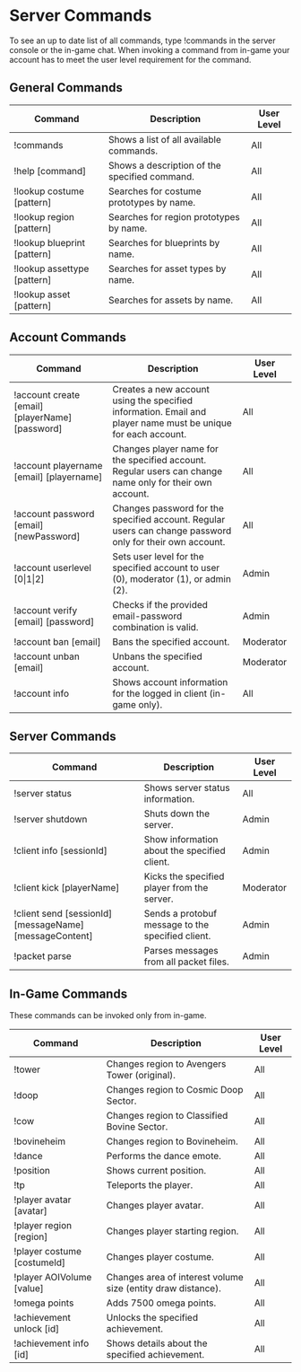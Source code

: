 # Server Commands

To see an up to date list of all commands, type !commands in the server console or the in-game chat. When invoking a command from in-game your account has to meet the user level requirement for the command.

## General Commands

| Command                     | Description                                   | User Level |
| --------------------------- | --------------------------------------------- | ---------- |
| !commands                   | Shows a list of all available commands.       | All        |
| !help [command]             | Shows a description of the specified command. | All        |
| !lookup costume [pattern]   | Searches for costume prototypes by name.      | All        |
| !lookup region [pattern]    | Searches for region prototypes by name.       | All        |
| !lookup blueprint [pattern] | Searches for blueprints by name.              | All        |
| !lookup assettype [pattern] | Searches for asset types by name.             | All        |
| !lookup asset [pattern]     | Searches for assets by name.                  | All        |

## Account Commands

| Command                                         | Description                                                                                                   | User Level |
| ----------------------------------------------- | ------------------------------------------------------------------------------------------------------------- | ---------- |
| !account create [email] [playerName] [password] | Creates a new account using the specified information. Email and player name must be unique for each account. | All        |
| !account playername [email] [playername]        | Changes player name for the specified account. Regular users can change name only for their own account.      | All        |
| !account password [email] [newPassword]         | Changes password for the specified account. Regular users can change password only for their own account.     | All        |
| !account userlevel [0\|1\|2]                    | Sets user level for the specified account to user (0), moderator (1), or admin (2).                           | Admin      |
| !account verify [email] [password]              | Checks if the provided email-password combination is valid.                                                   | Admin      |
| !account ban [email]                            | Bans the specified account.                                                                                   | Moderator  |
| !account unban [email]                          | Unbans the specified account.                                                                                 | Moderator  |
| !account info                                   | Shows account information for the logged in client (in-game only).                                            | All        |

## Server Commands

| Command                                                 | Description                                       | User Level |
| ------------------------------------------------------- | ------------------------------------------------- | ---------- |
| !server status                                          | Shows server status information.                  | All        |
| !server shutdown                                        | Shuts down the server.                            | Admin      |
| !client info [sessionId]                                | Show information about the specified client.      | Admin      |
| !client kick [playerName]                               | Kicks the specified player from the server.       | Moderator  |
| !client send [sessionId] [messageName] [messageContent] | Sends a protobuf message to the specified client. | Admin      |
| !packet parse                                           | Parses messages from all packet files.            | Admin      |

## In-Game Commands

These commands can be invoked only from in-game.

| Command                     | Description                                                  | User Level |
| --------------------------- | ------------------------------------------------------------ | ---------- |
| !tower                      | Changes region to Avengers Tower (original).                 | All        |
| !doop                       | Changes region to Cosmic Doop Sector.                        | All        |
| !cow                        | Changes region to Classified Bovine Sector.                  | All        |
| !bovineheim                 | Changes region to Bovineheim.                                | All        |
| !dance                      | Performs the dance emote.                                    | All        |
| !position                   | Shows current position.                                      | All        |
| !tp                         | Teleports the player.                                        | All        |
| !player avatar [avatar]     | Changes player avatar.                                       | All        |
| !player region [region]     | Changes player starting region.                              | All        |
| !player costume [costumeId] | Changes player costume.                                      | All        |
| !player AOIVolume [value]   | Changes area of interest volume size (entity draw distance). | All        |
| !omega points               | Adds 7500 omega points.                                      | All        |
| !achievement unlock [id]    | Unlocks the specified achievement.                           | All        |
| !achievement info [id]      | Shows details about the specified achievement.               | All        |
